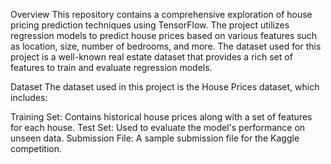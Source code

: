 Overview
This repository contains a comprehensive exploration of house pricing prediction techniques using TensorFlow. The project utilizes regression models to predict house prices based on various features such as location, size, number of bedrooms, and more. The dataset used for this project is a well-known real estate dataset that provides a rich set of features to train and evaluate regression models.

Dataset
The dataset used in this project is the House Prices dataset, which includes:

Training Set: Contains historical house prices along with a set of features for each house.
Test Set: Used to evaluate the model's performance on unseen data.
Submission File: A sample submission file for the Kaggle competition.
